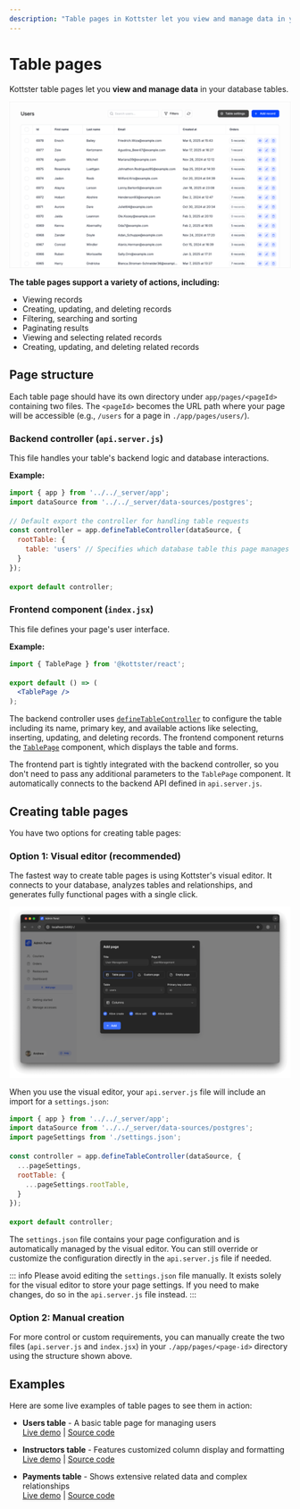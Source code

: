 ```yaml
---
description: "Table pages in Kottster let you view and manage data in your database tables. Learn how to create and configure them."
---
```


# Table pages

Kottster table pages let you **view and manage data** in your database tables.

![Table features in Kottster](table-explanation.png)

**The table pages support a variety of actions, including:**

- Viewing records
- Creating, updating, and deleting records
- Filtering, searching and sorting
- Paginating results
- Viewing and selecting related records
- Creating, updating, and deleting related records

## Page structure

Each table page should have its own directory under `app/pages/<pageId>` containing two files. The `<pageId>` becomes the URL path where your page will be accessible (e.g., `/users` for a page in `./app/pages/users/`).

### Backend controller (`api.server.js`)
This file handles your table's backend logic and database interactions.

**Example:**

```js [app/pages/users/api.server.js]
import { app } from '../../_server/app';
import dataSource from '../../_server/data-sources/postgres';

// Default export the controller for handling table requests
const controller = app.defineTableController(dataSource, {
  rootTable: {
    table: 'users' // Specifies which database table this page manages
  }
});

export default controller;
```

### Frontend component (`index.jsx`)
This file defines your page's user interface.

**Example:**

```jsx [app/pages/users/index.jsx]
import { TablePage } from '@kottster/react'; 

export default () => (
  <TablePage />
);
```

The backend controller uses [`defineTableController`](./configuration/api.md) to configure the table including its name, primary key, and available actions like selecting, inserting, updating, and deleting records. The frontend component returns the [`TablePage`](../ui/table-page-component.md) component, which displays the table and forms.

The frontend part is tightly integrated with the backend controller, so you don't need to pass any additional parameters to the `TablePage` component. It automatically connects to the backend API defined in `api.server.js`.

## Creating table pages

You have two options for creating table pages:

### Option 1: Visual editor (recommended)

The fastest way to create table pages is using Kottster's visual editor. It connects to your database, analyzes tables and relationships, and generates fully functional pages with a single click.

![Adding a table page using the visual editor](./adding-table-page.png)

When you use the visual editor, your `api.server.js` file will include an import for a `settings.json`:

```js [app/pages/users/api.server.js]
import { app } from '../../_server/app';
import dataSource from '../../_server/data-sources/postgres';
import pageSettings from './settings.json';

const controller = app.defineTableController(dataSource, {
  ...pageSettings,
  rootTable: {
    ...pageSettings.rootTable,
  }
});

export default controller;
```

The `settings.json` file contains your page configuration and is automatically managed by the visual editor. You can still override or customize the configuration directly in the `api.server.js` file if needed.

::: info
Please avoid editing the `settings.json` file manually. It exists solely for the visual editor to store your page settings. If you need to make changes, do so in the `api.server.js` file instead.
:::

### Option 2: Manual creation

For more control or custom requirements, you can manually create the two files (`api.server.js` and `index.jsx`) in your `./app/pages/<page-id>` directory using the structure shown above.

## Examples

Here are some live examples of table pages to see them in action:

* **Users table** - A basic table page for managing users  
  [Live demo](https://demo.kottster.app/users) | [Source code](https://github.com/kottster/live-demo/tree/main/app/pages/users)

* **Instructors table** - Features customized column display and formatting  
  [Live demo](https://demo.kottster.app/instructors) | [Source code](https://github.com/kottster/live-demo/tree/main/app/pages/instructors)

* **Payments table** - Shows extensive related data and complex relationships  
  [Live demo](https://demo.kottster.app/payments) | [Source code](https://github.com/kottster/live-demo/tree/main/app/pages/payments)